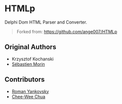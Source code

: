 ﻿# HTMLp
Delphi Dom HTML Parser and Converter. 
> Forked from: https://github.com/ange007/HTMLp

## Original Authors
* Krzysztof Kochanski
* [Sébastien Morin](https://github.com/smsisko)

## Contributors
* [Roman Yankovsky](https://github.com/RomanYankovsky)
* [Chee-Wee Chua](https://github.com/chuacw)

